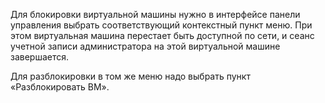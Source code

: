 Для блокировки виртуальной машины нужно в интерфейсе панели управления выбрать соответствующий контекстный пункт меню. При этом виртуальная машина перестает быть доступной по сети, и сеанс учетной записи администратора на этой виртуальной машине завершается.

Для разблокировки в том же меню надо выбрать пункт «Разблокировать ВМ».
